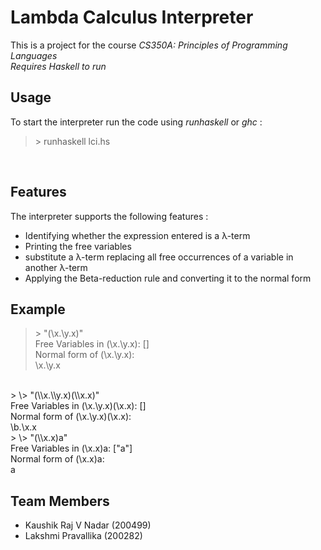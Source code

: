 # Lambda Calculus Interpreter

This is a project for the course *CS350A: Principles of Programming Languages*<br>
*Requires Haskell to run*
<br>

## Usage
To start the interpreter run the code using *runhaskell* or *ghc* :
> \> runhaskell lci.hs 
<br>

## Features

The interpreter supports the following features :
+ Identifying whether the expression entered is a λ-term
+ Printing the free variables
+ substitute a λ-term replacing all free occurrences of a variable
in another λ-term
+ Applying the Beta-reduction rule and converting it to the normal form

## Example <br>
> \> "(\\x.\\y.x)" <br>
Free Variables in (\x.\y.x): []<br>
Normal form of (\x.\y.x): <br>
\x.\y.x
<br>
> \> "(\\x.\\y.x)(\\x.x)" <br>
Free Variables in (\x.\y.x)(\x.x): []<br>
Normal form of (\x.\y.x)(\x.x): <br>
\b.\x.x
<br>
> \> "(\\x.x)a"<br>
Free Variables in (\x.x)a: ["a"] <br>
Normal form of (\x.x)a: <br>
a

## Team Members
+ Kaushik Raj V Nadar (200499)
+ Lakshmi Pravallika (200282)
